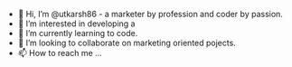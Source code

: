 - 👋 Hi, I’m @utkarsh86 - a marketer by profession and coder by passion.
- 👀 I’m interested in developing a
- 🌱 I’m currently learning to code.
- 💞️ I’m looking to collaborate on marketing oriented pojects.
- 📫 How to reach me ...

<!---
utkarsh86/utkarsh86 is a ✨ special ✨ repository because its `README.md` (this file) appears on your GitHub profile.
You can click the Preview link to take a look at your changes.
--->
